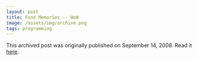 ```yaml
---
layout: post
title: Fond Memories -- WoW
image: /assets/img/archive.png
tags: programming
---
```

This archived post was originally published on September 14, 2008. Read it [here](/alex.ciobanu.org/indexd8eb.html).
